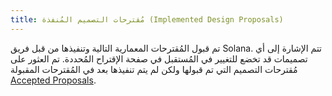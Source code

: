 ```yaml
---
title: مُقترحات التصميم المُنفذة (Implemented Design Proposals)
---
```


تم قبول المُقترحات المعمارية التالية وتنفيذها من قبل فريق Solana. تتم الإشارة إلى أي تصميمات قد تخضع للتغيير في المُستقبل في صفحة الإقتراح المُحددة. تم العثور على مُقترحات التصميم التي تم قبولها ولكن لم يتم تنفيذها بعد في المُقترحات المقبولة [Accepted Proposals](../proposals/accepted-design-proposals.md).
